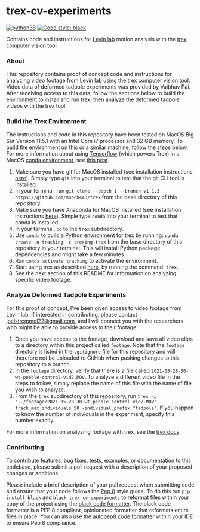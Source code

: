 # trex-cv-experiments

[![python38](https://img.shields.io/badge/python-3-orange.svg)]()
[![Code style: black](https://img.shields.io/badge/code%20style-black-000000.svg)](https://github.com/psf/black)

Contains code and instructions for [Levin lab](https://ase.tufts.edu/biology/labs/levin/) motion analysis with the [trex](https://github.com/mooch443/trex) computer vision tool

### About

This repository contains proof of concept code and instructions for analyzing video footage from [Levin lab](https://ase.tufts.edu/biology/labs/levin/) using the [trex](https://github.com/mooch443/trex) computer vision tool.  Video data of deformed tadpole experiments was provided by Vaibhav Pai.  After receiving access to this data, follow the sections below to build the environment to install and run trex, then analyze the deformed tadpole videos with the trex tool.

### Build the Trex Environment

The instructions and code in this repository have been tested on MacOS Big Sur Version 11.5.1 with an Intel Core i7 processor and 32 GB memory.  To build the environment on this or a similar machine, follow the steps below.  For more information about using [Tensorflow](https://github.com/tensorflow/tensorflow) (which powers Trex) in a MacOS [conda environment](https://conda.io/projects/conda/en/latest/user-guide/tasks/manage-environments.html#activating-an-environment), see [this post](https://github.com/apple/tensorflow_macos/issues/153).

1. Make sure you have git for MacOS installed (see installation instructions [here](https://github.com/git-guides/install-git)).  Simply type `git` into your terminal to test that the git CLI tool is installed.
2. In your terminal, run `git clone --depth 1 --branch v1.1.3 https://github.com/mooch443/trex` from the base directory of this repository.
3. Make sure you have Anaconda for MacOS installed (see installation instructions [here](https://www.anaconda.com/products/individual)).  Simple type `conda` into your terminal to test that conda is installed.
4. In your terminal, `cd` to the `trex` subdirectory.
5. Use `conda` to build a Python environment for trex by running: `conda create -n tracking -c trexing trex` from the base directory of this repository in your terminal.  This will install Python package dependencies and might take a few minutes.
6. Run `conda activate tracking` to activate the environment.
7. Start using trex as described [here](https://trex.run/docs/run.html), by running the command: `trex`.
8. See the next section of this README for information on analyzing specific video footage.

### Analyze Deformed Tadpole Experiments

For this proof of concept, I've been given access to video footage from Levin lab.  If interested in contributing, please contact joelstremmel22@gmail.com, and I will connect you with the researchers who might be able to provide access to their footage.  

1. Once you have access to the footage, download and save all video clips to a directory within this project called `footage`.  Note that the `footage` directory is listed in the `.gitignore` file for this repository and will therefore not be uploaded to GitHub when pushing changes to this repository to a branch.
2. In the `footage` directory, verify that there is a file called `2021-05-28-30-wt-pebble-control-vid2.MOV`.  To analyze a different video file in the steps to follow, simply replace the name of this file with the name of file you wish to analyze.
3. From the `trex` subdirectory of this repository, run `trex -i "../footage/2021-05-28-30-wt-pebble-control-vid2.MOV" -track_max_individuals 50 -individual_prefix "tadpole"`.  If you happen to know the number of individuals in the experiment, specify this number exactly.

For more information on analyzing footage with trex, see the [trex docs](https://trex.run/docs/).

### Contributing

To contribute features, bug fixes, tests, examples, or documentation to this codebase, please submit a pull request with a description of your proposed changes or additions.

Please include a brief description of your pull request when submitting code and ensure that your code follows the [Pep 8](https://www.python.org/dev/peps/pep-0008/) style guide.  To do this run `pip install black` and `black trex-cv-experiments` to reformat files within your copy of the project using the [black code formatter](https://github.com/psf/black).  The black code formatter is a PEP 8 compliant, opinionated formatter that reformats entire files in place.  You can also use the [autopep8 code formatter](https://packagecontrol.io/packages/AutoPEP8) within your IDE to ensure Pep 8 compliance.
